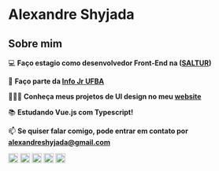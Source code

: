 # Alexandre Shyjada 

## Sobre mim

💻 **Faço estagio como desenvolvedor Front-End na ([SALTUR](http://saltur.salvador.ba.gov.br/))**

💚 **Faço parte da [Info Jr UFBA](https://www.infojr.com.br/)**

👨🏽‍💻 **Conheça meus projetos de UI design no meu [website](https://www.alexshyjada.com/)**

📚 **Estudando Vue.js com Typescript!**

📫 **Se quiser falar comigo, pode entrar em contato por alexandreshyjada@gmail.com**
 

<p align="left">
  <img src="https://cdn.worldvectorlogo.com/logos/logo-javascript.svg" alt="javascript" width="20" height="20"/>
  <img src="https://cdn.worldvectorlogo.com/logos/typescript.svg" alt="typescript"  width="20" height="20"/>
  <img src="https://cdn.worldvectorlogo.com/logos/vue-9.svg" alt="vue.js" width="20" height="20"/>
  <img src="https://cdn.worldvectorlogo.com/logos/react-2.svg" alt="html5"  width="20" height="20"/>  
  <img src="https://cdn.worldvectorlogo.com/logos/sass-1.svg" alt="vue.js" width="20" height="20"/> 
</p>
